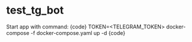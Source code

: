 # test_tg_bot

Start app with command:
{code}
TOKEN=<TELEGRAM_TOKEN> docker-compose -f docker-compose.yaml up -d
{code}
